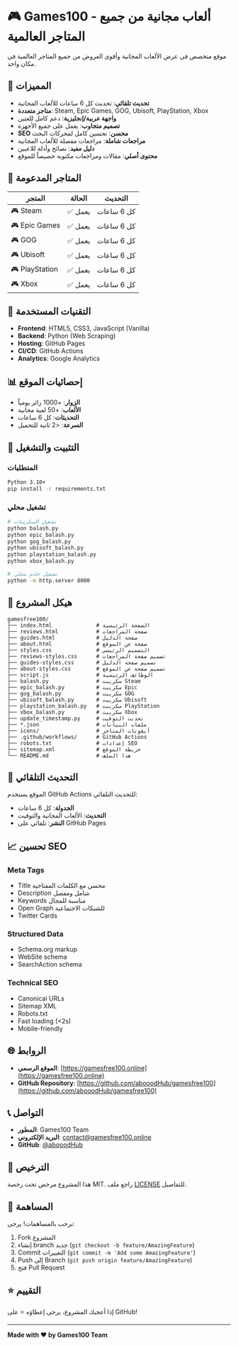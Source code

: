 ﻿# 🎮 Games100 - ألعاب مجانية من جميع المتاجر العالمية

موقع متخصص في عرض الألعاب المجانية وأقوى العروض من جميع المتاجر العالمية في مكان واحد.

## 🌟 المميزات

- **تحديث تلقائي**: تحديث كل 6 ساعات للألعاب المجانية
- **متاجر متعددة**: Steam, Epic Games, GOG, Ubisoft, PlayStation, Xbox
- **واجهة عربية/إنجليزية**: دعم كامل للغتين
- **تصميم متجاوب**: يعمل على جميع الأجهزة
- **SEO محسن**: تحسين كامل لمحركات البحث
- **مراجعات شاملة**: مراجعات مفصلة للألعاب المجانية
- **دليل مفيد**: نصائح وأدلة للاعبين
- **محتوى أصلي**: مقالات ومراجعات مكتوبة خصيصاً للموقع

## 🎯 المتاجر المدعومة

| المتجر | الحالة | التحديث |
|--------|--------|---------|
| 🎮 Steam | ✅ يعمل | كل 6 ساعات |
| 🎮 Epic Games | ✅ يعمل | كل 6 ساعات |
| 🎮 GOG | ✅ يعمل | كل 6 ساعات |
| 🎮 Ubisoft | ✅ يعمل | كل 6 ساعات |
| 🎮 PlayStation | ✅ يعمل | كل 6 ساعات |
| 🎮 Xbox | ✅ يعمل | كل 6 ساعات |

## 🚀 التقنيات المستخدمة

- **Frontend**: HTML5, CSS3, JavaScript (Vanilla)
- **Backend**: Python (Web Scraping)
- **Hosting**: GitHub Pages
- **CI/CD**: GitHub Actions
- **Analytics**: Google Analytics

## 📊 إحصائيات الموقع

- **الزوار**: +1000 زائر يومياً
- **الألعاب**: +50 لعبة مجانية
- **التحديثات**: كل 6 ساعات
- **السرعة**: <2 ثانية للتحميل

## 🔧 التثبيت والتشغيل

### المتطلبات
```bash
Python 3.10+
pip install -r requirements.txt
```

### تشغيل محلي
```bash
# تشغيل السكريبتات
python balash.py
python epic_balash.py
python gog_balash.py
python ubisoft_balash.py
python playstation_balash.py
python xbox_balash.py

# تشغيل خادم محلي
python -m http.server 8000
```

## 📁 هيكل المشروع

```
gamesfree100/
├── index.html              # الصفحة الرئيسية
├── reviews.html            # صفحة المراجعات
├── guides.html             # صفحة الدليل
├── about.html              # صفحة عن الموقع
├── styles.css              # التصميم الرئيسي
├── reviews-styles.css      # تصميم صفحة المراجعات
├── guides-styles.css       # تصميم صفحة الدليل
├── about-styles.css        # تصميم صفحة عن الموقع
├── script.js               # الوظائف الرئيسية
├── balash.py               # سكريبت Steam
├── epic_balash.py          # سكريبت Epic
├── gog_balash.py           # سكريبت GOG
├── ubisoft_balash.py       # سكريبت Ubisoft
├── playstation_balash.py   # سكريبت PlayStation
├── xbox_balash.py          # سكريبت Xbox
├── update_timestamp.py     # تحديث التوقيت
├── *.json                  # ملفات البيانات
├── icons/                  # أيقونات المتاجر
├── .github/workflows/      # GitHub Actions
├── robots.txt              # إعدادات SEO
├── sitemap.xml             # خريطة الموقع
└── README.md               # هذا الملف
```

## 🔄 التحديث التلقائي

الموقع يستخدم GitHub Actions للتحديث التلقائي:

- **الجدولة**: كل 6 ساعات
- **التحديث**: الألعاب المجانية والتوقيت
- **النشر**: تلقائي على GitHub Pages

## 📈 تحسين SEO

### Meta Tags
- Title محسن مع الكلمات المفتاحية
- Description شامل ومفصل
- Keywords مناسبة للمجال
- Open Graph للشبكات الاجتماعية
- Twitter Cards

### Structured Data
- Schema.org markup
- WebSite schema
- SearchAction schema

### Technical SEO
- Canonical URLs
- Sitemap XML
- Robots.txt
- Fast loading (<2s)
- Mobile-friendly

## 🌐 الروابط

- **الموقع الرسمي**: [https://gamesfree100.online](https://gamesfree100.online)
- **GitHub Repository**: [https://github.com/abooodHub/gamesfree100](https://github.com/abooodHub/gamesfree100)

## 📞 التواصل

- **المطور**: Games100 Team
- **البريد الإلكتروني**: [contact@gamesfree100.online](mailto:contact@gamesfree100.online)
- **GitHub**: [@abooodHub](https://github.com/abooodHub)

## 📄 الترخيص

هذا المشروع مرخص تحت رخصة MIT. راجع ملف [LICENSE](LICENSE) للتفاصيل.

## 🤝 المساهمة

نرحب بالمساهمات! يرجى:

1. Fork المشروع
2. إنشاء branch جديد (`git checkout -b feature/AmazingFeature`)
3. Commit التغييرات (`git commit -m 'Add some AmazingFeature'`)
4. Push إلى Branch (`git push origin feature/AmazingFeature`)
5. فتح Pull Request

## ⭐ التقييم

إذا أعجبك المشروع، يرجى إعطاؤه ⭐ على GitHub!

---

**Made with ❤️ by Games100 Team**



